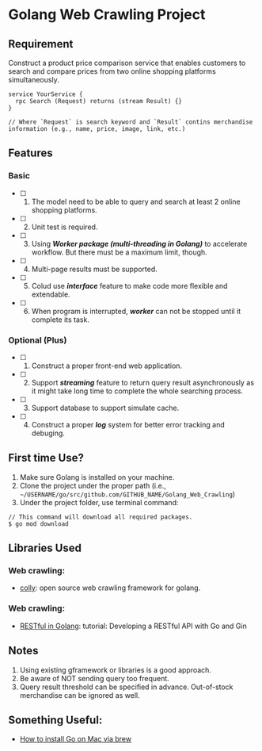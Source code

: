 # Golang Web Crawling Project

## Requirement
Construct a product price comparison service that enables customers to search and compare prices from two online shopping platforms simultaneously.

```
service YourService {
  rpc Search (Request) returns (stream Result) {}
}

// Where `Request` is search keyword and `Result` contins merchandise information (e.g., name, price, image, link, etc.) 
```

## Features
### Basic
- [ ] 1. The model need to be able to query and search at least 2 online shopping platforms.
- [ ] 2. Unit test is required.
- [ ] 3. Using ***Worker package (multi-threading in Golang)*** to accelerate workflow. But there must be a maximum limit, though.
- [ ] 4. Multi-page results must be supported.
- [ ] 5. Colud use ***interface*** feature to make code more flexible and extendable.
- [ ] 6. When program is interrupted, ***worker*** can not be stopped until it complete its task.

### Optional (Plus)
- [ ] 1. Construct a proper front-end web application.
- [ ] 2. Support ***streaming*** feature to return query result asynchronously as it might take long time to complete the whole searching process.
- [ ] 3. Support database to support simulate cache.
- [ ] 4. Construct a proper ***log*** system for better error tracking and debuging.

## First time Use?
1. Make sure Golang is installed on your machine.
2. Clone the project under the proper path (i.e., ```~/USERNAME/go/src/github.com/GITHUB_NAME/Golang_Web_Crawling```)
2. Under the project folder, use terminal command:
``` 
// This command will download all required packages.
$ go mod download 
```

## Libraries Used
### Web crawling:
- [colly](https://github.com/gocolly/colly): open source web crawling framework for golang.

### Web crawling:
- [RESTful in Golang](https://golang.org/doc/tutorial/web-service-gin): tutorial: Developing a RESTful API with Go and Gin

## Notes
1. Using existing gframework or libraries is a good approach.
2. Be aware of NOT sending query too frequent.
3. Query result threshold can be specified in advance. Out-of-stock merchandise can be ignored as well.

## Something Useful:
- [How to install Go on Mac via brew](https://jimkang.medium.com/install-go-on-mac-with-homebrew-5fa421fc55f5)
